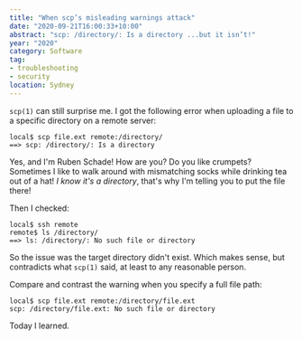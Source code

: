 ```yaml
---
title: "When scp’s misleading warnings attack"
date: "2020-09-21T16:00:33+10:00"
abstract: "scp: /directory/: Is a directory ...but it isn’t!"
year: "2020"
category: Software
tag:
- troubleshooting
- security
location: Sydney
---
```

`scp(1)` can still surprise me. I got the following error when uploading a file to a specific directory on a remote server:

    local$ scp file.ext remote:/directory/
    ==> scp: /directory/: Is a directory

Yes, and I'm Ruben Schade! How are you? Do you like crumpets? Sometimes I like to walk around with mismatching socks while drinking tea out of a hat! *I know it's a directory*, that's why I'm telling you to put the file there!

Then I checked:

    local$ ssh remote
    remote$ ls /directory/
    ==> ls: /directory/: No such file or directory

So the issue was the target directory didn't exist. Which makes sense, but contradicts what `scp(1)` said, at least to any reasonable person.

Compare and contrast the warning when you specify a full file path:

    local$ scp file.ext remote:/directory/file.ext
    scp: /directory/file.ext: No such file or directory

Today I learned.
